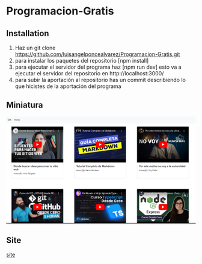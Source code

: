 # Programacion-Gratis

## Installation

1. Haz un git clone https://github.com/luisangelponcealvarez/Programacion-Gratis.git
2. para instalar los paquetes del repositorio [npm install]
3. para ejecutar el servidor del programa haz [npm run dev] esto va a ejecutar el servidor del repositorio en http://localhost:3000/
4. para subir la aportación al repositorio has un commit describiendo lo que hicistes de la aportación del programa

## Miniatura

![miniatura](./public/img/miniatura.png)

## Site

[site](https://programacion-gratis.netlify.app/)
